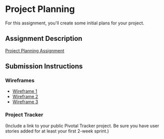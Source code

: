 # Project Planning
For this assignment, you'll create some initial plans for your project.

## Assignment Description
[Project Planning Assignment](https://education.launchcode.org/liftoff/assignments/planning/)

## Submission Instructions

### Wireframes

* [Wireframe 1](./IMG_2830.JPG)
* [Wireframe 2](./IMG_2831.JPG)
* [Wireframe 3](./IMG_2832.JPG)

### Project Tracker

(Include a link to your public Pivotal Tracker project. Be sure you have user stories added for at least your first 2-week sprint.)